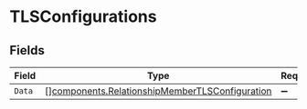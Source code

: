 # TLSConfigurations


## Fields

| Field                                                                                                        | Type                                                                                                         | Required                                                                                                     | Description                                                                                                  |
| ------------------------------------------------------------------------------------------------------------ | ------------------------------------------------------------------------------------------------------------ | ------------------------------------------------------------------------------------------------------------ | ------------------------------------------------------------------------------------------------------------ |
| `Data`                                                                                                       | [][components.RelationshipMemberTLSConfiguration](../../models/shared/relationshipmembertlsconfiguration.md) | :heavy_minus_sign:                                                                                           | N/A                                                                                                          |